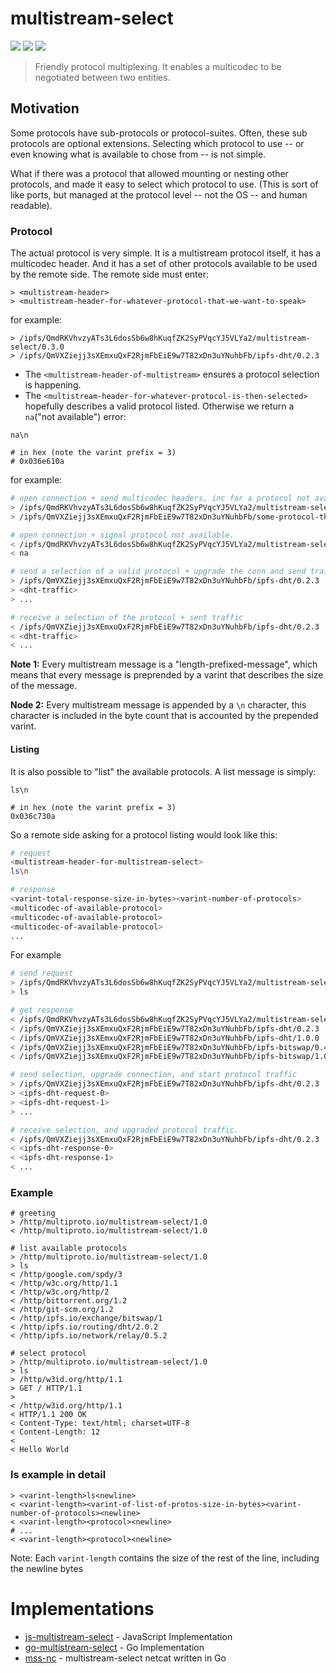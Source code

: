 multistream-select
==================

[![](https://img.shields.io/badge/made%20by-Protocol%20Labs-blue.svg?style=flat-square)](http://ipn.io)
[![](https://img.shields.io/badge/project-IPFS-blue.svg?style=flat-square)](http://ipfs.io/)
[![](https://img.shields.io/badge/freenode-%23ipfs-blue.svg?style=flat-square)](http://webchat.freenode.net/?channels=%23ipfs)

> Friendly protocol multiplexing. It enables a multicodec to be negotiated between two entities.

## Motivation

Some protocols have sub-protocols or protocol-suites. Often, these sub protocols are optional extensions. Selecting which protocol to use -- or even knowing what is available to chose from -- is not simple.

What if there was a protocol that allowed mounting or nesting other protocols, and made it easy to select which protocol to use. (This is sort of like ports, but managed at the protocol level -- not the OS -- and human readable).

### Protocol

The actual protocol is very simple. It is a multistream protocol itself, it has a multicodec header. And it has a set of other protocols available to be used by the remote side. The remote side must enter:

```
> <multistream-header>
> <multistream-header-for-whatever-protocol-that-we-want-to-speak>
```

for example:

```
> /ipfs/QmdRKVhvzyATs3L6dosSb6w8hKuqfZK2SyPVqcYJ5VLYa2/multistream-select/0.3.0
> /ipfs/QmVXZiejj3sXEmxuQxF2RjmFbEiE9w7T82xDn3uYNuhbFb/ipfs-dht/0.2.3
```

- The `<multistream-header-of-multistream>` ensures a protocol selection is happening.
- The `<multistream-header-for-whatever-protocol-is-then-selected>` hopefully describes a valid protocol listed. Otherwise we return a `na`("not available") error:

```
na\n

# in hex (note the varint prefix = 3)
# 0x036e610a
```

for example:

```sh
# open connection + send multicodec headers, inc for a protocol not available
> /ipfs/QmdRKVhvzyATs3L6dosSb6w8hKuqfZK2SyPVqcYJ5VLYa2/multistream-select/0.3.0
> /ipfs/QmVXZiejj3sXEmxuQxF2RjmFbEiE9w7T82xDn3uYNuhbFb/some-protocol-that-is-not-available

# open connection + signal protocol not available.
< /ipfs/QmdRKVhvzyATs3L6dosSb6w8hKuqfZK2SyPVqcYJ5VLYa2/multistream-select/0.3.0
< na

# send a selection of a valid protocol + upgrade the conn and send traffic
> /ipfs/QmVXZiejj3sXEmxuQxF2RjmFbEiE9w7T82xDn3uYNuhbFb/ipfs-dht/0.2.3
> <dht-traffic>
> ...

# receive a selection of the protocol + sent traffic
< /ipfs/QmVXZiejj3sXEmxuQxF2RjmFbEiE9w7T82xDn3uYNuhbFb/ipfs-dht/0.2.3
< <dht-traffic>
< ...
```

**Note 1:** Every multistream message is a "length-prefixed-message", which means that every message is preprended by a varint that describes the size of the message.

**Node 2:** Every multistream message is appended by a `\n` character, this character is included in the byte count that is accounted by the prepended varint.

#### Listing

It is also possible to "list" the available protocols. A list message is simply:

```
ls\n

# in hex (note the varint prefix = 3)
0x036c730a
```

So a remote side asking for a protocol listing would look like this:

```sh
# request
<multistream-header-for-multistream-select>
ls\n

# response
<varint-total-response-size-in-bytes><varint-number-of-protocols>
<multicodec-of-available-protocol>
<multicodec-of-available-protocol>
<multicodec-of-available-protocol>
...
```

For example

```sh
# send request
> /ipfs/QmdRKVhvzyATs3L6dosSb6w8hKuqfZK2SyPVqcYJ5VLYa2/multistream-select/0.3.0
> ls

# get response
< /ipfs/QmdRKVhvzyATs3L6dosSb6w8hKuqfZK2SyPVqcYJ5VLYa2/multistream-select/0.3.0
< /ipfs/QmVXZiejj3sXEmxuQxF2RjmFbEiE9w7T82xDn3uYNuhbFb/ipfs-dht/0.2.3
< /ipfs/QmVXZiejj3sXEmxuQxF2RjmFbEiE9w7T82xDn3uYNuhbFb/ipfs-dht/1.0.0
< /ipfs/QmVXZiejj3sXEmxuQxF2RjmFbEiE9w7T82xDn3uYNuhbFb/ipfs-bitswap/0.4.3
< /ipfs/QmVXZiejj3sXEmxuQxF2RjmFbEiE9w7T82xDn3uYNuhbFb/ipfs-bitswap/1.0.0

# send selection, upgrade connection, and start protocol traffic
> /ipfs/QmVXZiejj3sXEmxuQxF2RjmFbEiE9w7T82xDn3uYNuhbFb/ipfs-dht/0.2.3
> <ipfs-dht-request-0>
> <ipfs-dht-request-1>
> ...

# receive selection, and upgraded protocol traffic.
< /ipfs/QmVXZiejj3sXEmxuQxF2RjmFbEiE9w7T82xDn3uYNuhbFb/ipfs-dht/0.2.3
< <ipfs-dht-response-0>
< <ipfs-dht-response-1>
< ...
```

### Example

```
# greeting
> /http/multiproto.io/multistream-select/1.0
< /http/multiproto.io/multistream-select/1.0

# list available protocols
> /http/multiproto.io/multistream-select/1.0
> ls
< /http/google.com/spdy/3
< /http/w3c.org/http/1.1
< /http/w3c.org/http/2
< /http/bittorrent.org/1.2
< /http/git-scm.org/1.2
< /http/ipfs.io/exchange/bitswap/1
< /http/ipfs.io/routing/dht/2.0.2
< /http/ipfs.io/network/relay/0.5.2

# select protocol
> /http/multiproto.io/multistream-select/1.0
> ls
> /http/w3id.org/http/1.1
> GET / HTTP/1.1
>
< /http/w3id.org/http/1.1
< HTTP/1.1 200 OK
< Content-Type: text/html; charset=UTF-8
< Content-Length: 12
<
< Hello World
```

### ls example in detail

```
> <varint-length>ls<newline>
< <varint-length><varint-of-list-of-protos-size-in-bytes><varint-number-of-protocols><newline>
< <varint-length><protocol><newline>
# ...
< <varint-length><protocol><newline>
```

Note: Each `varint-length` contains the size of the rest of the line, including the newline bytes

# Implementations

- [js-multistream-select](https://github.com/diasdavid/js-multistream-select) - JavaScript Implementation
- [go-multistream-select](https://github.com/whyrusleeping/go-multistream-select) - Go Implementation
- [mss-nc](https://github.com/whyrusleeping/mss-nc) - multistream-select netcat written in Go
